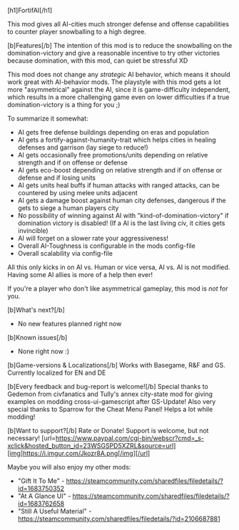 [h1]FortifAI[/h1]

This mod gives all AI-cities much stronger defense and offense capabilities to counter player snowballing to a high degree.

[b]Features[/b]
The intention of this mod is to reduce the snowballing on the domination-victory and give a reasonable incentive to try other victories because domination, with this mod, can quiet be stressful XD

This mod does not change any *strategic* AI behavior, which means it should work great with AI-behavior mods.
The playstyle with this mod gets a lot more "asymmetrical" against the AI, since it is game-difficulty independent, which results in a more challenging game even on lower difficulties if a true domination-victory is a thing for you ;)

To summarize it somewhat:
- AI gets free defense buildings depending on eras and population
- AI gets a fortify-against-humanity-trait which helps cities in healing defenses and garrison (lay siege to reduce!)
- AI gets occasionally free promotions/units depending on relative strength and if on offense or defense
- AI gets eco-boost depending on relative strength and if on offense or defense and if losing units
- AI gets units heal buffs if human attacks with ranged attacks, can be countered by using melee units adjacent
- AI gets a damage boost against human city defenses, dangerous if the gets to siege a human players city
- No possibility of winning against AI with "kind-of-domination-victory" if domination victory is disabled! (If a AI is the last living civ, it cities gets invincible)
- AI will forget on a slower rate your aggressiveness!
- Overall AI-Toughness is configurable in the mods config-file
- Overall scalability via config-file

All this only kicks in on AI vs. Human or vice versa, AI vs. AI is not modified.
Having some AI allies is more of a help then ever!

If you're a player who don't like asymmetrical gameplay, this mod is _not_ for you.

[b]What's next?[/b]
- No new features planned right now

[b]Known issues[/b]
- None right now :)

[b]Game-versions & Localizations[/b]
Works with Basegame, R&F and GS.
Currently localized for EN and DE

[b]Every feedback and bug-report is welcome![/b]
Special thanks to Gedemon from civfanatics and Tully's annex city-state mod for giving examples on modding cross-ui-gamescript after GS-Update!
Also very special thanks to Sparrow for the Cheat Menu Panel! Helps a lot while modding!

[b]Want to support?[/b]
Rate or Donate!
Support is welcome, but not necessary!
[url=https://www.paypal.com/cgi-bin/webscr?cmd=_s-xclick&hosted_button_id=23WSGSPD5XZRL&source=url][img]https://i.imgur.com/Jkozr8A.png[/img][/url]

Maybe you will also enjoy my other mods:
- "Gift It To Me" - https://steamcommunity.com/sharedfiles/filedetails/?id=1683750352
- "At A Glance UI" - https://steamcommunity.com/sharedfiles/filedetails/?id=1683762658
- "Still A Useful Material" - https://steamcommunity.com/sharedfiles/filedetails/?id=2106687881
